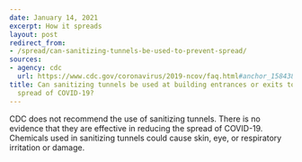 ```yaml
---
date: January 14, 2021
excerpt: How it spreads
layout: post
redirect_from:
- /spread/can-sanitizing-tunnels-be-used-to-prevent-spread/
sources:
- agency: cdc
  url: https://www.cdc.gov/coronavirus/2019-ncov/faq.html#anchor_1584388242595
title: Can sanitizing tunnels be used at building entrances or exits to prevent the
  spread of COVID-19?
---
```


CDC does not recommend the use of sanitizing tunnels. There is no evidence that they are effective in reducing the spread of COVID-19. Chemicals used in sanitizing tunnels could cause skin, eye, or respiratory irritation or damage.